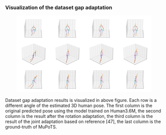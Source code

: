 ### Visualization of the dataset gap adaptation

<p align="center"><img src="adaptation_result.jpg" width="86%" alt="" /></p>

Dataset gap adaptation results is visualized in above figure. Each row is a different angle of the estimated 3D human pose. The first column is the original predicted pose using the model trained on Human3.6M, the second column is the result after the rotation adaptation, the third column is the result of the joint adaptation based on reference [47], the last column is the ground-truth of MuPoTS.   

